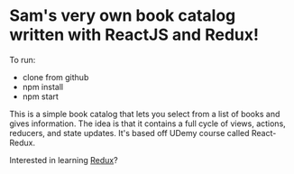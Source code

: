 # Sam's very own book catalog written with ReactJS and Redux!

To run:

 * clone from github
 * npm install
 * npm start

This is a simple book catalog that lets you select from a list of books and gives information.  The idea is that it contains a full cycle of views, actions, reducers, and state updates.  It's based off UDemy course called React-Redux.

Interested in learning [Redux](https://www.udemy.com/react-redux/)?

